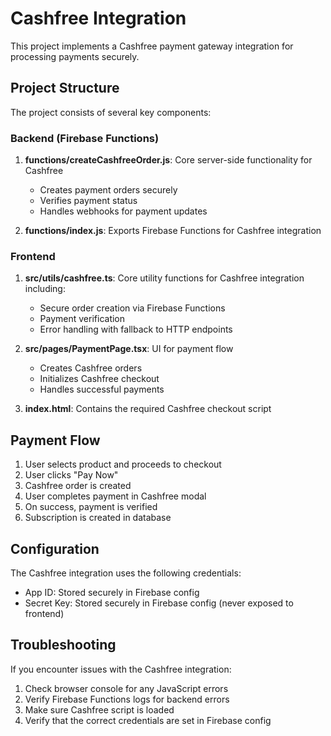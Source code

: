 # Cashfree Integration

This project implements a Cashfree payment gateway integration for processing payments securely.

## Project Structure

The project consists of several key components:

### Backend (Firebase Functions)

1. **functions/createCashfreeOrder.js**: Core server-side functionality for Cashfree
   - Creates payment orders securely
   - Verifies payment status
   - Handles webhooks for payment updates

2. **functions/index.js**: Exports Firebase Functions for Cashfree integration

### Frontend

1. **src/utils/cashfree.ts**: Core utility functions for Cashfree integration including:
   - Secure order creation via Firebase Functions
   - Payment verification 
   - Error handling with fallback to HTTP endpoints

2. **src/pages/PaymentPage.tsx**: UI for payment flow
   - Creates Cashfree orders
   - Initializes Cashfree checkout
   - Handles successful payments

3. **index.html**: Contains the required Cashfree checkout script

## Payment Flow

1. User selects product and proceeds to checkout
2. User clicks "Pay Now" 
3. Cashfree order is created
4. User completes payment in Cashfree modal
5. On success, payment is verified
6. Subscription is created in database

## Configuration

The Cashfree integration uses the following credentials:

- App ID: Stored securely in Firebase config
- Secret Key: Stored securely in Firebase config (never exposed to frontend)

## Troubleshooting

If you encounter issues with the Cashfree integration:

1. Check browser console for any JavaScript errors
2. Verify Firebase Functions logs for backend errors
3. Make sure Cashfree script is loaded
4. Verify that the correct credentials are set in Firebase config 